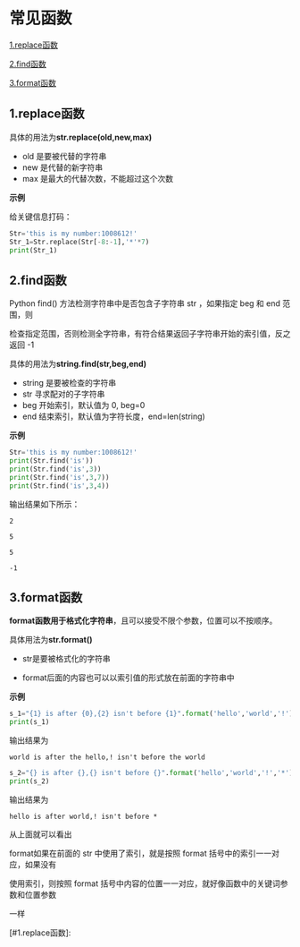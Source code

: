 # 常见函数

[1.replace函数](#1.replace函数)

[2.find函数](#2.find函数)

[3.format函数](#3.format函数)

## 1.replace函数

具体的用法为**str.replace(old,new,max)**

+ old 是要被代替的字符串
+ new 是代替的新字符串
+ max 是最大的代替次数，不能超过这个次数

**示例**

给关键信息打码：

~~~python
Str='this is my number:1008612!'
Str_1=Str.replace(Str[-8:-1],'*'*7)
print(Str_1)
~~~

## 2.find函数

Python find() 方法检测字符串中是否包含子字符串 str ，如果指定 beg 和 end 范围，则

检查指定范围，否则检测全字符串，有符合结果返回子字符串开始的索引值，反之返回 -1 

具体的用法为**string.find(str,beg,end)**

+ string 是要被检查的字符串
+ str 寻求配对的子字符串
+ beg 开始索引，默认值为 0, beg=0
+ end 结束索引，默认值为字符长度，end=len(string)

**示例**

~~~python
Str='this is my number:1008612!'
print(Str.find('is'))
print(Str.find('is',3))
print(Str.find('is',3,7))
print(Str.find('is',3,4))
~~~

输出结果如下所示：

`2`

`5`

`5`

`-1`

## 3.format函数

**format函数用于格式化字符串**，且可以接受不限个参数，位置可以不按顺序。

具体用法为**str.format()**

+ str是要被格式化的字符串

+ format后面的内容也可以以索引值的形式放在前面的字符串中

**示例**

~~~Python
s_1="{1} is after {0},{2} isn't before {1}".format('hello','world','!')
print(s_1)
~~~

输出结果为

`world is after the hello,! isn't before the world`

~~~python
s_2="{} is after {},{} isn't before {}".format('hello','world','!','*')
print(s_2)
~~~

输出结果为

`hello is after world,! isn't before *`

从上面就可以看出

format如果在前面的 str 中使用了索引，就是按照 format 括号中的索引一一对应，如果没有

使用索引，则按照 format 括号中内容的位置一一对应，就好像函数中的关键词参数和位置参数

一样



[#1.replace函数]: 

